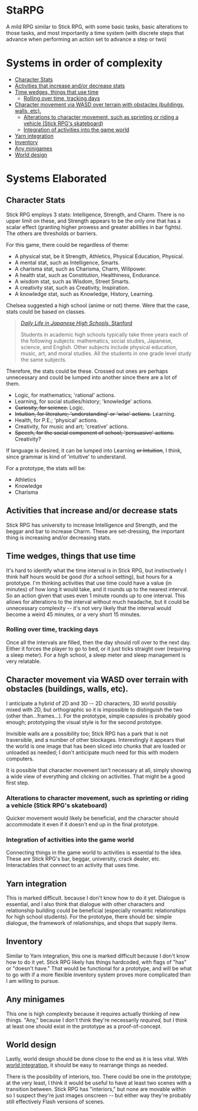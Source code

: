 # StaRPG
A mild RPG similar to Stick RPG, with some basic tasks, basic alterations to those tasks, and most importantly a time system (with discrete steps that advance when performing an action set to advance a step or two)

# Systems in order of complexity
- [Character Stats](#character-stats)
- [Activities that increase and/or decrease stats](#activities-that-increase-andor-decrease-stats)
- [Time wedges, things that use time](#time-wedges-things-that-use-time)
    - [Rolling over time, tracking days](#rolling-over-time-tracking-days)
- [Character movement via WASD over terrain with obstacles (buildings, walls, etc).](#character-movement-via-wasd-over-terrain-with-obstacles-buildings-walls-etc)
    - [Alterations to character movement, such as sprinting or riding a vehicle (Stick RPG's skateboard)](#alterations-to-character-movement-such-as-sprinting-or-riding-a-vehicle-stick-rpgs-skateboard)
    - [Integration of activities into the game world](#integration-of-activities-into-the-game-world)
- [Yarn integration](#yarn-integration)
- [Inventory](#inventory)
- [Any minigames](#any-minigames)
- [World design](#world-design)

# Systems Elaborated
## Character Stats
Stick RPG employs 3 stats: Intelligence, Strength, and Charm. There is no upper limit on these, and Strength appears to be the only one that has a scalar effect (granting higher prowess and greater abilities in bar fights). The others are thresholds or barriers.

For this game, there could be regardless of theme:
- A physical stat, be it Strength, Athletics, Physical Education, Physical.
- A mental stat, such as Intelligence, Smarts.
- A charisma stat, such as Charisma, Charm, Willpower.
- A health stat, such as Constitution, Healthiness, Endurance.
- A wisdom stat, such as Wisdom, Street Smarts.
- A creativity stat, such as Creativity, Inspiration.
- A knowledge stat, such as Knowledge, History, Learning.

Chelsea suggested a high school (anime or not) theme. Were that the case, stats could be based on classes.

> [*Daily Life in Japanese High Schools*, Stanford](https://spice.fsi.stanford.edu/docs/daily_life_in_japanese_high_schools#:~:text=Students%20in%20academic%20high%20schools,level%20study%20the%20same%20subjects.)
>
> Students in academic high schools typically take three years each of the following subjects: mathematics, social studies, Japanese, science, and English. Other subjects include physical education, music, art, and moral studies. All the students in one grade level study the same subjects.

Therefore, the stats could be these. Crossed out ones are perhaps unnecessary and could be lumped into another since there are a lot of them.
- Logic, for mathematics; 'rational' actions.
- Learning, for social studies/history; 'knowledge' actions.
- ~~Curiosity, for science.~~ Logic.
- ~~Intuition, for literature; 'understanding' or 'wise' actions.~~ Learning.
- Health, for P.E.; 'physical' actions.
- Creativity, for music and art; 'creative' actions.
- ~~Speech, for the social component of school; 'persuasive' actions.~~ Creativity?

If language is desired, it can be lumped into Learning ~~or Intuition~~, I think, since grammar is kind of 'intuitive' to understand.

For a prototype, the stats will be:
- Athletics
- Knowledge
- Charisma

## Activities that increase and/or decrease stats
Stick RPG has university to increase Intelligence and Strength, and the beggar and bar to increase Charm. These are set-dressing, the important thing is increasing and/or decreasing stats.

## Time wedges, things that use time
It's hard to identify what the time interval is in Stick RPG, but instinctively I think half hours would be good (for a school setting), but hours for a prototype. I'm thinking activities that use time could have a value (in minutes) of how long it would take, and it rounds up to the nearest interval. So an action given that uses even 1 minute rounds up to one interval. This allows for alterations to the interval without much headache, but it could be unnecessary complexity -- it's not very likely that the interval would become a weird 45 minutes, or a very short 15 minutes.

### Rolling over time, tracking days
Once all the intervals are filled, then the day should roll over to the next day. Either it forces the player to go to bed, or it just ticks straight over (requiring a sleep meter). For a high school, a sleep meter and sleep management is very relatable.

## Character movement via WASD over terrain with obstacles (buildings, walls, etc).
I anticipate a hybrid of 2D and 3D -- 2D characters, 3D world possibly mixed with 2D, but orthographic so it is impossible to distinguish the two (other than...frames...). For the prototype, simple capsules is probably good enough; prototyping the visual style is for the second prototype.

Invisible walls are a possibility too; Stick RPG has a park that is not traversible, and a number of other blockages. Interestingly it appears that the world is one image that has been sliced into chunks that are loaded or unloaded as needed; I don't anticipate much need for this with modern computers.

It is possible that character movement isn't necessary at all, simply showing a wide view of everything and clicking on activities. That might be a good first step.

### Alterations to character movement, such as sprinting or riding a vehicle (Stick RPG's skateboard)
Quicker movement would likely be beneficial, and the character should accommodate it even if it doesn't end up in the final prototype.

### Integration of activities into the game world
Connecting things in the game world to activities is essential to the idea. These are Stick RPG's bar, beggar, university, crack dealer, etc. Interactables that connect to an activity that uses time.

## Yarn integration
This is marked difficult. because I don't know how to do it yet. Dialogue is essential, and I also think that dialogue with other characters and relationship building could be beneficial (especially romantic relationships for high school students). For the prototype, there should be: simple dialogue, the framework of relationships, and shops that supply items.

## Inventory
Similar to Yarn integration, this one is marked difficult because I don't know how to do it yet. Stick RPG likely has things hardcoded, with flags of "has" or "doesn't have." That would be functional for a prototype, and will be what to go with if a more flexible inventory system proves more complicated than I am willing to pursue.

## Any minigames
This one is high complexity because it requires actually thinking of new things. "Any," because I don't think they're necessarily *required,* but I think at least one should exist in the prototype as a proof-of-concept.

## World design
Lastly, world design should be done close to the end as it is less vital. With [world integration](#integration-of-activities-into-the-game-world), it should be easy to rearrange things as needed.

There is the possibility of interiors, too. There could be one in the prototype; at the very least, I think it would be useful to have at least two scenes with a transition between. Stick RPG has "interiors," but none are movable within so I suspect they're just images onscreen -- but either way they're probably still effectively Flash versions of scenes.
